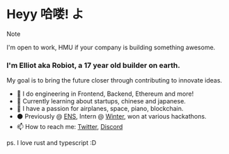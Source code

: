 # Heyy 哈喽! よ
> [!NOTE]  
> I'm open to work, HMU if your company is building something awesome.


### I'm Elliot aka Robiot, a 17 year old builder on earth.

My goal is to bring the future closer through contributing to innovate ideas.
<!-- test !-->

- 👾 I do engineering in Frontend, Backend, Ethereum and more!
- 👀 Currently learning about startups, chinese and japanese.
- 🌌 I have a passion for airplanes, space, piano, blockchain.
- ⚫ Previously @ [ENS](https://ens.domains), Intern @ [Winter](https://winter.ax), won at various hackathons.
- 📫 How to reach me: [Twitter](https://twitter.com/robiot), [Discord](https://discord.gg/3Pf8Xu5Kjm)


ps. I love rust and typescript :D
